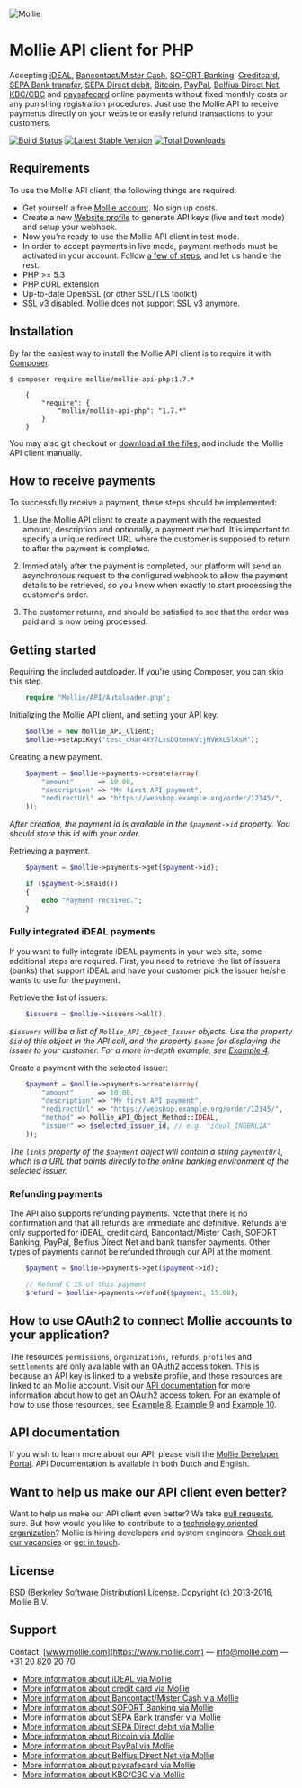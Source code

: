 ![Mollie](https://www.mollie.nl/files/Mollie-Logo-Style-Small.png) 

# Mollie API client for PHP #

Accepting [iDEAL](https://www.mollie.com/ideal/), [Bancontact/Mister Cash](https://www.mollie.com/mistercash/), [SOFORT Banking](https://www.mollie.com/sofort/), [Creditcard](https://www.mollie.com/creditcard/), [SEPA Bank transfer](https://www.mollie.com/banktransfer), [SEPA Direct debit](https://www.mollie.com/directdebit/), [Bitcoin](https://www.mollie.com/bitcoin/), [PayPal](https://www.mollie.com/paypal/), [Belfius Direct Net](https://www.mollie.com/belfiusdirectnet/), [KBC/CBC](https://www.mollie.com/kbccbc/) and [paysafecard](https://www.mollie.com/paysafecard/) online payments without fixed monthly costs or any punishing registration procedures. Just use the Mollie API to receive payments directly on your website or easily refund transactions to your customers.

[![Build Status](https://travis-ci.org/mollie/mollie-api-php.png)](https://travis-ci.org/mollie/mollie-api-php)
[![Latest Stable Version](https://poser.pugx.org/mollie/mollie-api-php/v/stable)](https://packagist.org/packages/mollie/mollie-api-php)
[![Total Downloads](https://poser.pugx.org/mollie/mollie-api-php/downloads)](https://packagist.org/packages/mollie/mollie-api-php)

## Requirements ##
To use the Mollie API client, the following things are required:

+ Get yourself a free [Mollie account](https://www.mollie.com/aanmelden). No sign up costs.
+ Create a new [Website profile](https://www.mollie.com/beheer/account/profielen/) to generate API keys (live and test mode) and setup your webhook.
+ Now you're ready to use the Mollie API client in test mode.
+ In order to accept payments in live mode, payment methods must be activated in your account. Follow [a few of steps](https://www.mollie.com/beheer/diensten), and let us handle the rest.
+ PHP >= 5.3
+ PHP cURL extension
+ Up-to-date OpenSSL (or other SSL/TLS toolkit)
+ SSL v3 disabled. Mollie does not support SSL v3 anymore.

## Installation ##

By far the easiest way to install the Mollie API client is to require it with [Composer](http://getcomposer.org/doc/00-intro.md).

	$ composer require mollie/mollie-api-php:1.7.*

	    {
	        "require": {
	            "mollie/mollie-api-php": "1.7.*"
	        }
	    }

You may also git checkout or [download all the files](https://github.com/mollie/mollie-api-php/archive/master.zip), and include the Mollie API client manually.

## How to receive payments ##

To successfully receive a payment, these steps should be implemented:

1. Use the Mollie API client to create a payment with the requested amount, description and optionally, a payment method. It is important to specify a unique redirect URL where the customer is supposed to return to after the payment is completed.

2. Immediately after the payment is completed, our platform will send an asynchronous request to the configured webhook to allow the payment details to be retrieved, so you know when exactly to start processing the customer's order.

3. The customer returns, and should be satisfied to see that the order was paid and is now being processed.

## Getting started ##

Requiring the included autoloader. If you're using Composer, you can skip this step.

```php
	require "Mollie/API/Autoloader.php";
```
	
Initializing the Mollie API client, and setting your API key.

```php
	$mollie = new Mollie_API_Client;
	$mollie->setApiKey("test_dHar4XY7LxsDOtmnkVtjNVWXLSlXsM");
```	

Creating a new payment.
	
```php
	$payment = $mollie->payments->create(array(
		"amount"      => 10.00,
		"description" => "My first API payment",
		"redirectUrl" => "https://webshop.example.org/order/12345/",
	));
```
	
_After creation, the payment id is available in the `$payment->id` property. You should store this id with your order._
	
Retrieving a payment.

```php
	$payment = $mollie->payments->get($payment->id);

	if ($payment->isPaid())
	{
		echo "Payment received.";
	}
```

### Fully integrated iDEAL payments ###

If you want to fully integrate iDEAL payments in your web site, some additional steps are required. First, you need to
retrieve the list of issuers (banks) that support iDEAL and have your customer pick the issuer he/she wants to use for
the payment.

Retrieve the list of issuers:

```php
	$issuers = $mollie->issuers->all();
```

_`$issuers` will be a list of `Mollie_API_Object_Issuer` objects. Use the property `$id` of this object in the
 API call, and the property `$name` for displaying the issuer to your customer. For a more in-depth example, see [Example 4](https://github.com/mollie/mollie-api-php/blob/master/examples/04-ideal-payment.php)._

Create a payment with the selected issuer:

```php
	$payment = $mollie->payments->create(array(
		"amount"      => 10.00,
		"description" => "My first API payment",
		"redirectUrl" => "https://webshop.example.org/order/12345/",
		"method" => Mollie_API_Object_Method::IDEAL,
		"issuer" => $selected_issuer_id, // e.g. "ideal_INGBNL2A"
	));
```

_The `links` property of the `$payment` object will contain a string `paymentUrl`, which is a URL that points directly to the online banking environment of the selected issuer._

### Refunding payments ###

The API also supports refunding payments. Note that there is no confirmation and that all refunds are immediate and
definitive. Refunds are only supported for iDEAL, credit card, Bancontact/Mister Cash, SOFORT Banking, PayPal, Belfius Direct Net and bank transfer payments. Other types of payments cannot
be refunded through our API at the moment.

```php
	$payment = $mollie->payments->get($payment->id);

	// Refund € 15 of this payment
	$refund = $mollie->payments->refund($payment, 15.00);
```

## How to use OAuth2 to connect Mollie accounts to your application? ##

The resources `permissions`, `organizations`, `refunds`, `profiles` and `settlements` are only available with an OAuth2 access token. This is because an API key is linked to a website profile, and those resources are linked to an Mollie account. Visit our [API documentation](https://www.mollie.com/en/docs/oauth/overview) for more information about how to get an OAuth2 access token. For an example of how to use those resources, see [Example 8](https://github.com/mollie/mollie-api-php/blob/master/examples/08-oauth-list-profiles.php), [Example 9](https://github.com/mollie/mollie-api-php/blob/master/examples/09-oauth-list-settlements.php) and [Example 10](https://github.com/mollie/mollie-api-php/blob/master/examples/10-oauth-new-payment.php).

## API documentation ##
If you wish to learn more about our API, please visit the [Mollie Developer Portal](https://www.mollie.com/developer/). API Documentation is available in both Dutch and English.

## Want to help us make our API client even better? ##

Want to help us make our API client even better? We take [pull requests](https://github.com/mollie/mollie-api-php/pulls?utf8=%E2%9C%93&q=is%3Apr), sure. But how would you like to contribute to a [technology oriented organization](https://www.mollie.com/nl/blog/post/werken-bij-mollie-als-developer/)? Mollie is hiring developers and system engineers. [Check out our vacancies](https://www.mollie.com/nl/jobs) or [get in touch](mailto:personeel@mollie.com).

## License ##
[BSD (Berkeley Software Distribution) License](http://www.opensource.org/licenses/bsd-license.php).
Copyright (c) 2013-2016, Mollie B.V.

## Support ##
Contact: [www.mollie.com](https://www.mollie.com) — info@mollie.com — +31 20 820 20 70

+ [More information about iDEAL via Mollie](https://www.mollie.com/ideal/)
+ [More information about credit card via Mollie](https://www.mollie.com/creditcard/)
+ [More information about Bancontact/Mister Cash via Mollie](https://www.mollie.com/mistercash/)
+ [More information about SOFORT Banking via Mollie](https://www.mollie.com/sofort/)
+ [More information about SEPA Bank transfer via Mollie](https://www.mollie.com/banktransfer/)
+ [More information about SEPA Direct debit via Mollie](https://www.mollie.com/directdebit/)
+ [More information about Bitcoin via Mollie](https://www.mollie.com/bitcoin/)
+ [More information about PayPal via Mollie](https://www.mollie.com/paypal/)
+ [More information about Belfius Direct Net via Mollie](https://www.mollie.com/belfiusdirectnet/)
+ [More information about paysafecard via Mollie](https://www.mollie.com/paysafecard/)
+ [More information about KBC/CBC via Mollie](https://www.mollie.com/kbccbc/)
